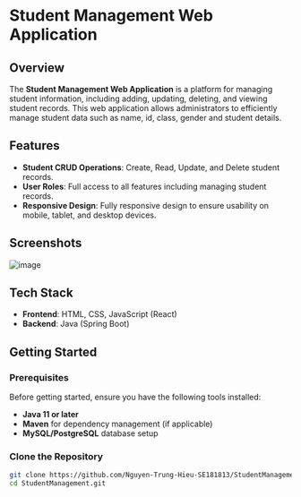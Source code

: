 # Student Management Web Application

## Overview

The **Student Management Web Application** is a platform for managing student information, including adding, updating, deleting, and viewing student records. This web application allows administrators to efficiently manage student data such as name, id, class, gender and student details.

## Features

- **Student CRUD Operations**: Create, Read, Update, and Delete student records.
- **User Roles**: Full access to all features including managing student records.
- **Responsive Design**: Fully responsive design to ensure usability on mobile, tablet, and desktop devices.

## Screenshots
![image](https://github.com/user-attachments/assets/ec36850e-26a6-4336-a14d-1574130c8868)

## Tech Stack

- **Frontend**: HTML, CSS, JavaScript (React)
- **Backend**: Java (Spring Boot)

## Getting Started

### Prerequisites

Before getting started, ensure you have the following tools installed:

- **Java 11 or later**
- **Maven** for dependency management (if applicable)
- **MySQL/PostgreSQL** database setup

### Clone the Repository

```bash
git clone https://github.com/Nguyen-Trung-Hieu-SE181813/StudentManagement.git
cd StudentManagement.git
